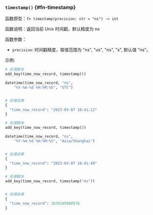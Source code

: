 ### `timestamp()` {#fn-timestamp}

函数原型：`fn timestamp(precision: str = "ns") -> int`

函数说明：返回当前 Unix 时间戳，默认精度为 ns

函数参数：

- `precision`: 时间戳精度，取值范围为 "ns", "us", "ns", "s", 默认值 "ns"。

示例:

```python
# 处理脚本
add_key(time_now_record, timestamp())

datetime(time_now_record, "ns", 
    "%Y-%m-%d %H:%M:%S", "UTC")


# 处理结果
{
  "time_now_record": "2023-03-07 10:41:12"
}

```

```python
# 处理脚本
add_key(time_now_record, timestamp())

datetime(time_now_record, "ns", 
    "%Y-%m-%d %H:%M:%S", "Asia/Shanghai")


# 处理结果
{
  "time_now_record": "2023-03-07 18:41:49"
}
```

```python
# 处理脚本
add_key(time_now_record, timestamp("ms"))


# 处理结果
{
  "time_now_record": 1678185980578
}
```
